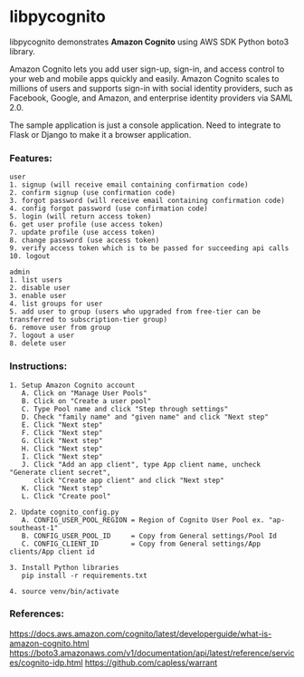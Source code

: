 # libpycognito

libpycognito demonstrates <b>Amazon Cognito</b> using AWS SDK Python boto3 library.

Amazon Cognito lets you add user sign-up, sign-in, and access control to your web and mobile apps quickly and easily. 
Amazon Cognito scales to millions of users and supports sign-in with social identity providers, 
such as Facebook, Google, and Amazon, and enterprise identity providers via SAML 2.0.

The sample application is just a console application. Need to integrate to Flask or Django to make it a browser application.


### Features:

	user
	1. signup (will receive email containing confirmation code)
	2. confirm signup (use confirmation code)
	3. forgot password (will receive email containing confirmation code)
	4. config forgot password (use confirmation code)
	5. login (will return access token)
	6. get user profile (use access token)
	7. update profile (use access token)
	8. change password (use access token)
	9. verify access token which is to be passed for succeeding api calls
	10. logout

	admin
	1. list users
	2. disable user
	3. enable user
	4. list groups for user
	5. add user to group (users who upgraded from free-tier can be transferred to subscription-tier group)
	6. remove user from group
	7. logout a user
	8. delete user


### Instructions:

    1. Setup Amazon Cognito account
       A. Click on "Manage User Pools"
       B. Click on "Create a user pool"
       C. Type Pool name and click "Step through settings"
       D. Check "family name" and "given name" and click "Next step"
       E. Click "Next step"
       F. Click "Next step"
       G. Click "Next step"
       H. Click "Next step"
       I. Click "Next step"
       J. Click "Add an app client", type App client name, uncheck "Generate client secret", 
          click "Create app client" and click "Next step"
       K. Click "Next step"
       L. Click "Create pool"
       
    2. Update cognito_config.py
       A. CONFIG_USER_POOL_REGION = Region of Cognito User Pool ex. "ap-southeast-1"
       B. CONFIG_USER_POOL_ID     = Copy from General settings/Pool Id
       C. CONFIG_CLIENT_ID        = Copy from General settings/App clients/App client id
    
    3. Install Python libraries
       pip install -r requirements.txt

    4. source venv/bin/activate
    

### References:

https://docs.aws.amazon.com/cognito/latest/developerguide/what-is-amazon-cognito.html
https://boto3.amazonaws.com/v1/documentation/api/latest/reference/services/cognito-idp.html
https://github.com/capless/warrant

